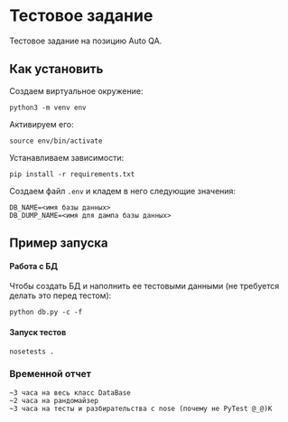 # Тестовое задание

Тестовое задание на позицию Auto QA.

## Как установить

Создаем виртуальное окружение:
```
python3 -m venv env
```

Активируем его:

```
source env/bin/activate
```

Устанавливаем зависимости:
```
pip install -r requirements.txt
```

Создаем файл `.env` и кладем в него следующие значения:

```
DB_NAME=<имя базы данных>
DB_DUMP_NAME=<имя для дампа базы данных>
```

## Пример запуска

#### Работа с БД
Чтобы создать БД и наполнить ее тестовыми данными (не требуется делать это перед тестом):

```
python db.py -c -f
```

#### Запуск тестов

```
nosetests .
```


### Временной отчет

```
~3 часа на весь класс DataBase
~2 часа на рандомайзер
~3 часа на тесты и разбирательства с nose (почему не PyTest @_@)K
```
